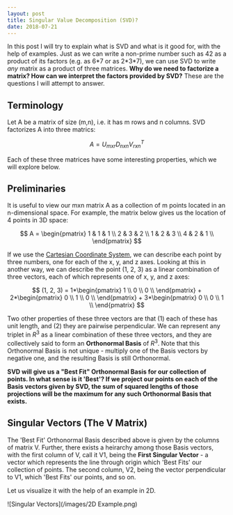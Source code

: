 ```yaml
---
layout: post
title: Singular Value Decomposition (SVD)?
date: 2018-07-21
---
```


In this post I will try to explain what is SVD and what is it good for, with the help of examples. Just as we can write a non-prime number such as 42 as a product of its factors (e.g. as 6\*7 or as 2\*3\*7), we can use SVD to write _any_ matrix as a product of three matrices. **Why do we need to factorize a matrix? How can we interpret the factors provided by SVD?** These are the questions I will attempt to answer.

## Terminology
Let A be a matrix of size (m,n), i.e. it has m rows and n columns. SVD factorizes A into three matrics:

$$
A = U_{mxr}D_{nxn}V^T_{rxn}
$$

Each of these three matrices have some interesting properties, which we will explore below.

## Preliminaries
It is useful to view our mxn matrix A as a collection of m points located in an n-dimensional space. For example, the matrix below gives us the location of 4 points in 3D space:

$$
A = 
\begin{pmatrix}
1 & 1 & 1 \\
2 & 3 & 2 \\
1 & 2 & 3 \\
4 & 2 & 1 \\
\end{pmatrix}
$$

If we use the [Cartesian Coordinate System](https://en.wikipedia.org/wiki/Cartesian_coordinate_system#Three_dimensions), we can describe each point by three numbers, one for each of the x, y, and z axes. Looking at this in another way, we can describe the point (1, 2, 3) as a linear combination of three vectors, each of which represents one of x, y, and z axes:

$$
(1, 2, 3) = 1*\begin{pmatrix} 1 \\ 0 \\ 0 \\ \end{pmatrix} + 2*\begin{pmatrix} 0 \\ 1 \\ 0 \\ \end{pmatrix} + 3*\begin{pmatrix} 0 \\ 0 \\ 1 \\ \end{pmatrix} 
$$

Two other properties of these three vectors are that (1) each of these has unit length, and (2) they are pairwise perpendicular. We can represent any triplet in $R^3$ as a linear combination of these three vectors, and they are collectively said to form an **Orthonormal Basis** of $R^3$. Note that this Orthonormal Basis is not unique - multiply one of the Basis vectors by negative one, and the resulting Basis is still Orthonormal.

**SVD will give us a "Best Fit" Orthonormal Basis for our collection of points. In what sense is it 'Best'? If we project our points on each of the Basis vectors given by SVD, the sum of squared lengths of those projections will be the maximum for any such Orthonormal Basis that exists.**

## Singular Vectors (The V Matrix)
The 'Best Fit' Orthonormal Basis described above is given by the columns of matrix V. Further, there exists a heirarchy among those Basis vectors, with the first column of V, call it V1, being the **First Singular Vector** - a vector which represents the line through origin which 'Best Fits' our collection of points. The second column, V2, being the vector perpendicular to V1, which 'Best Fits' our points, and so on.

Let us visualize it with the help of an example in 2D. 


![Singular Vectors](/images/2D Example.png) 
